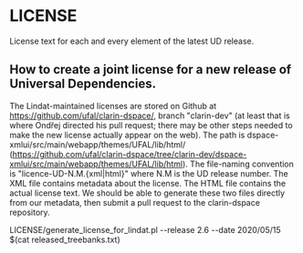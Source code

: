 # LICENSE
License text for each and every element of the latest UD release.

## How to create a joint license for a new release of Universal Dependencies.

The Lindat-maintained licenses are stored on Github at https://github.com/ufal/clarin-dspace/, branch "clarin-dev" (at least that is where Ondřej directed his pull request; there may be other steps needed to make the new license actually appear on the web). The path is dspace-xmlui/src/main/webapp/themes/UFAL/lib/html/ (https://github.com/ufal/clarin-dspace/tree/clarin-dev/dspace-xmlui/src/main/webapp/themes/UFAL/lib/html). The file-naming convention is "licence-UD-N.M.{xml|html}" where N.M is the UD release number. The XML file contains metadata about the license. The HTML file contains the actual license text. We should be able to generate these two files directly from our metadata, then submit a pull request to the clarin-dspace repository.

LICENSE/generate_license_for_lindat.pl --release 2.6 --date 2020/05/15 $(cat released_treebanks.txt)

